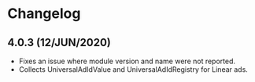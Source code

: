 
# Changelog

##  4.0.3 (12/JUN/2020)
* Fixes an issue where module version and name were not reported.
* Collects UniversalAdIdValue and UniversalAdIdRegistry for Linear ads.